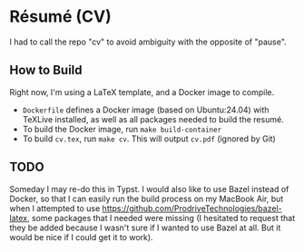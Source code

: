 # Résumé (CV)

I had to call the repo "cv" to avoid ambiguity with the opposite of "pause".

## How to Build

Right now, I'm using a LaTeX template, and a Docker image to compile.

- `Dockerfile` defines a Docker image (based on Ubuntu:24.04) with TeXLive installed, as well as all packages needed to build the resumé.
- To build the Docker image, run `make build-container`
- To build `cv.tex`, run `make cv`. This will output `cv.pdf` (ignored by Git)

## TODO

Someday I may re-do this in Typst. I would also like to use Bazel instead of Docker, so that I can easily run the build process on my MacBook Air, but when I attempted to use https://github.com/ProdriveTechnologies/bazel-latex, some packages that I needed were missing (I hesitated to request that they be added because I wasn't sure if I wanted to use Bazel at all. But it would be nice if I could get it to work).
